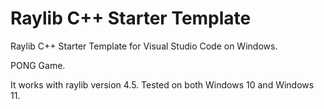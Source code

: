 # Raylib C++ Starter Template

Raylib C++ Starter Template for Visual Studio Code on Windows.

PONG Game.

It works with raylib version 4.5.
Tested on both Windows 10 and Windows 11.


